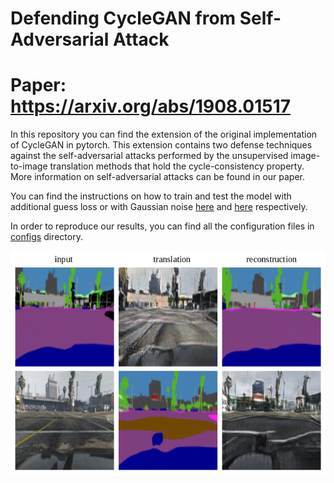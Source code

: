 

# Defending CycleGAN from Self-Adversarial Attack
# Paper: https://arxiv.org/abs/1908.01517

In this repository you can find the extension of the original 
implementation of CycleGAN in pytorch. This extension contains 
two defense techniques against the self-adversarial attacks 
performed by the unsupervised image-to-image translation methods 
that hold the cycle-consistency property. 
More information on self-adversarial attacks can be found in 
our paper. 

You can find the instructions on how to train and test the model 
with additional guess loss or with Gaussian noise 
[here](docs/howto_guess.md) and [here](docs/howto_noisy.md) 
respectively.

In order to reproduce our results, you can find all the configuration
 files in [configs](configs) directory.
 
<img src='imgs/gta2segm_guess.png' align="center" width=800>



